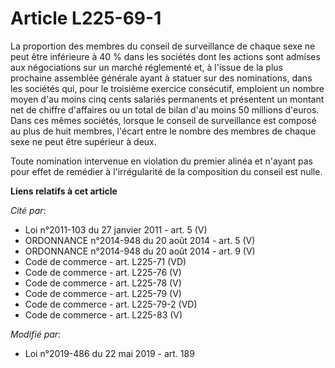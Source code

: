# Article L225-69-1

La proportion des membres du conseil de surveillance de chaque sexe ne peut être inférieure à 40 % dans les sociétés dont les
actions sont admises aux négociations sur un marché réglementé et, à l'issue de la plus prochaine assemblée générale ayant à
statuer sur des nominations, dans les sociétés qui, pour le troisième exercice consécutif, emploient un nombre moyen d'au
moins cinq cents salariés permanents et présentent un montant net de chiffre d'affaires ou un total de bilan d'au moins 50
millions d'euros. Dans ces mêmes sociétés, lorsque le conseil de surveillance est composé au plus de huit membres, l'écart
entre le nombre des membres de chaque sexe ne peut être supérieur à deux.

Toute nomination intervenue en violation du premier alinéa et n'ayant pas pour effet de remédier à l'irrégularité de la
composition du conseil est nulle.

**Liens relatifs à cet article**

_Cité par_:

  - Loi n°2011-103 du 27 janvier 2011 - art. 5 (V)
  - ORDONNANCE n°2014-948 du 20 août 2014 - art. 5 (V)
  - ORDONNANCE n°2014-948 du 20 août 2014 - art. 9 (V)
  - Code de commerce - art. L225-71 (VD)
  - Code de commerce - art. L225-76 (V)
  - Code de commerce - art. L225-78 (V)
  - Code de commerce - art. L225-79 (V)
  - Code de commerce - art. L225-79-2 (VD)
  - Code de commerce - art. L225-83 (V)

_Modifié par_:

  - Loi n°2019-486 du 22 mai 2019 - art. 189

